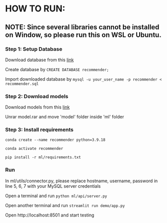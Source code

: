 # HOW TO RUN:
## NOTE: Since several libraries cannot be installed on Window, so please run this on WSL or Ubuntu.

### Step 1: Setup Database
<p>Download database from this <a href="https://drive.google.com/file/d/1r36hKswbGBLTJzjZU0oGreaKkUsi4_gC/view?usp=sharing">link</a></p>
<p>Create database by <code>CREATE DATABASE recommender;</code></p>
<p>Import downloaded database by <code>mysql -u your_user_name -p recommender < recommender.sql</code></p>

### Step 2: Download models
<p>Download models from this <a href="https://drive.google.com/file/d/18pvYdNX90pttxofKLK3yfb_xqb8ThY7p/view?usp=sharing">link</a></p>
<p>Unrar model.rar and move 'model' folder inside 'ml' folder</p>

### Step 3: Install requirements
<p><code>conda create --name recommender python=3.9.18</code></p>
<p><code>conda activate recommender</code></p>
<p><code>pip install -r ml/requirements.txt</code></p>

### Run
<p>In ml/utils/connector.py, please replace hostname, username, password in line 5, 6, 7 with your MySQL server credentials</p>
<p>Open a terminal and run <code>python ml/api/server.py</code></p>
<p>Open another terminal and run <code>streamlit run demo/app.py</code></p>
<p>Open http://localhost:8501 and start testing</p>
